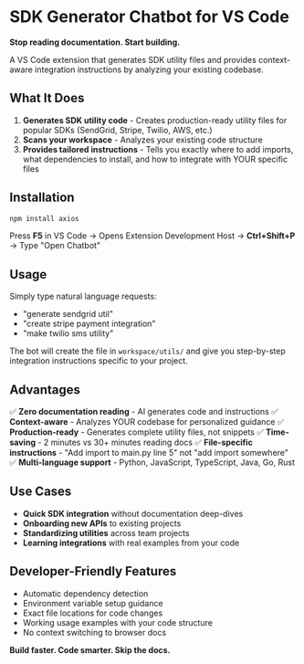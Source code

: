 # SDK Generator Chatbot for VS Code


**Stop reading documentation. Start building.**


A VS Code extension that generates SDK utility files and provides context-aware integration instructions by analyzing your existing codebase.


## What It Does


1. **Generates SDK utility code** - Creates production-ready utility files for popular SDKs (SendGrid, Stripe, Twilio, AWS, etc.)
2. **Scans your workspace** - Analyzes your existing code structure
3. **Provides tailored instructions** - Tells you exactly where to add imports, what dependencies to install, and how to integrate with YOUR specific files


## Installation


```bash
npm install axios
```


Press **F5** in VS Code → Opens Extension Development Host → **Ctrl+Shift+P** → Type "Open Chatbot"


## Usage


Simply type natural language requests:
- "generate sendgrid util"
- "create stripe payment integration"
- "make twilio sms utility"


The bot will create the file in `workspace/utils/` and give you step-by-step integration instructions specific to your project.


## Advantages


✅ **Zero documentation reading** - AI generates code and instructions 
✅ **Context-aware** - Analyzes YOUR codebase for personalized guidance 
✅ **Production-ready** - Generates complete utility files, not snippets 
✅ **Time-saving** - 2 minutes vs 30+ minutes reading docs 
✅ **File-specific instructions** - "Add import to main.py line 5" not "add import somewhere" 
✅ **Multi-language support** - Python, JavaScript, TypeScript, Java, Go, Rust


## Use Cases


- **Quick SDK integration** without documentation deep-dives
- **Onboarding new APIs** to existing projects
- **Standardizing utilities** across team projects
- **Learning integrations** with real examples from your code


## Developer-Friendly Features


- Automatic dependency detection
- Environment variable setup guidance
- Exact file locations for code changes
- Working usage examples with your code structure
- No context switching to browser docs


**Build faster. Code smarter. Skip the docs.**

